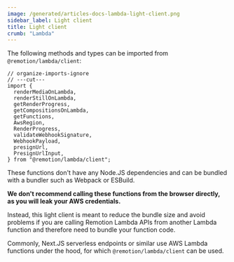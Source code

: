 ```yaml
---
image: /generated/articles-docs-lambda-light-client.png
sidebar_label: Light client
title: Light client
crumb: "Lambda"
---
```


The following methods and types can be imported from `@remotion/lambda/client`:

```tsx twoslash
// organize-imports-ignore
// ---cut---
import {
  renderMediaOnLambda,
  renderStillOnLambda,
  getRenderProgress,
  getCompositionsOnLambda,
  getFunctions,
  AwsRegion,
  RenderProgress,
  validateWebhookSignature,
  WebhookPayload,
  presignUrl,
  PresignUrlInput,
} from "@remotion/lambda/client";
```

These functions don't have any Node.JS dependencies and can be bundled with a bundler such as Webpack or ESBuild.

**We don't recommend calling these functions from the browser directly, as you will leak your AWS credentials.**

Instead, this light client is meant to reduce the bundle size and avoid problems if you are calling Remotion Lambda APIs from another Lambda function and therefore need to bundle your function code.

Commonly, Next.JS serverless endpoints or similar use AWS Lambda functions under the hood, for which `@remotion/lambda/client` can be used.
